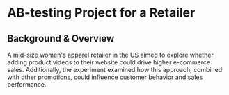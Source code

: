 # AB-testing Project for a Retailer


## Background & Overview
A mid-size women's apparel retailer in the US aimed to explore whether adding product videos to their website could drive higher e-commerce sales. Additionally, the experiment examined how this approach, combined with other promotions, could influence customer behavior and sales performance.



